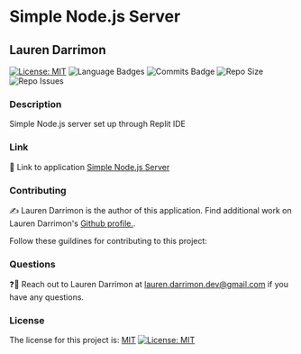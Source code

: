 # Simple Node.js Server
## Lauren Darrimon
[![License: MIT](https://img.shields.io/badge/License-MIT-yellow?style=for-the-badge&logo=appveyor)](https://opensource.org/licenses/MIT) ![Language Badges](https://img.shields.io/github/languages/top/laurenDarrimon/simple-server?style=for-the-badge&logo=appveyor) ![Commits Badge](https://img.shields.io/github/last-commit/laurenDarrimon/simple-server?style=for-the-badge&logo=appveyor) ![Repo Size](https://img.shields.io/github/repo-size/laurenDarrimon/simple-server?style=for-the-badge&logo=appveyor) ![Repo Issues](https://img.shields.io/github/issues/laurenDarrimon/simple-server?style=for-the-badge&logo=appveyor)
    
### Description
Simple Node.js server set up through Replit IDE

### Link 
🔗 
Link to application [Simple Node.js Server](https://cs5513-week01-40-laurenduker.srjcethanwilde.repl.co/)


### Contributing 
✍️ 
Lauren Darrimon is the author of this application. Find additional work on Lauren Darrimon's [Github profile.](http://github.com/laurenDarrimon).

Follow these guildines for contributing to this project: 

### Questions
❓💌
Reach out to Lauren Darrimon at lauren.darrimon.dev@gmail.com if you have any questions. 

### License
The license for this project is: [MIT](https://opensource.org/licenses/MIT)
[![License: MIT](https://img.shields.io/badge/License-MIT-yellow?style=for-the-badge&logo=appveyor)](https://opensource.org/licenses/MIT)